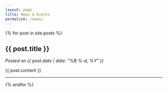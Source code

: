 ```yaml
---
layout: page
title: News & Events
permalink: /news/
---
```


{% for post in site.posts %}
  <h2>{{ post.title }}</h2>
  <p><em>Posted on {{ post.date | date: "%B %-d, %Y" }}</em></p>
  {{ post.content }}
  <hr>
{% endfor %}